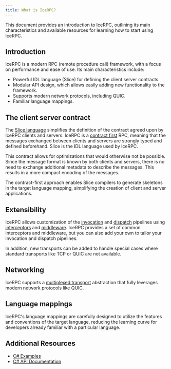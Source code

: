 ```yaml
---
title: What is IceRPC?
---
```


This document provides an introduction to IceRPC, outlining its main characteristics and available resources for
learning how to start using IceRPC.

## Introduction

IceRPC is a modern RPC (remote procedure call) framework, with a focus on performance and ease of use. Its main
characteristics include:

- Powerful IDL language (Slice) for defining the client server contracts.
- Modular API design, which allows easily adding new functionality to the framework.
- Supports modern network protocols, including QUIC.
- Familiar language mappings.

## The client server contract

The [Slice language][slice-language] simplifies the definition of the contract agreed upon by IceRPC clients and
servers. IceRPC is a [contract first][contract-first] RPC, meaning that the messages exchanged between clients and
servers are strongly typed and defined beforehand. Slice is the IDL language used by IceRPC.

This contract allows for optimizations that would otherwise not be possible. Since the message format is known by both
clients and servers, there is no need to exchange additional metadata to describe the messages. This results in a more
compact encoding of the messages.

The contract-first approach enables Slice compilers to generate skeletons in the target language mapping, simplifying
the creation of client and server applications.

## Extensibility

IceRPC allows customization of the [invocation][invocation-pipeline] and [dispatch][dispatch-pipeline] pipelines using
[interceptors][interceptor] and [middleware][middleware]. IceRPC provides a set of common interceptors and middleware,
but you can also add your own to tailor your invocation and dispatch pipelines.

In addition, new transports can be added to handle special cases where standard transports like TCP or QUIC are not
available.

## Networking

IceRPC supports a [multiplexed transport][multiplexed-transports] abstraction that fully leverages modern network
protocols like QUIC.

## Language mappings

IceRPC's language mappings are carefully designed to utilize the features and conventions of the target language,
reducing the learning curve for developers already familiar with a particular language.

## Additional Resources

- [C# Examples](https://github.com:icerpc/icerpc-csharp/examples)
- [C# API Documentation](https://api.testing.zeroc.com/csharp)

[slice-language]: /docs/slice
[contract-first]: /docs/slice/basics/contract-first
[invocation-pipeline]: /docs/icerpc-core/invocation/invocation-pipeline
[interceptor]: /docs/icerpc-core/invocation/interceptor
[dispatch-pipeline]: /docs/icerpc-core/dispatch/dispatch-pipeline
[middleware]: /docs/icerpc-core/dispatch/middleware
[multiplexed-transports]: /docs/icerpc-core/protocols-and-transports/icerpc-multiplexed-transports
